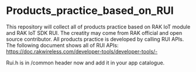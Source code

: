 # Products_practice_based_on_RUI
This repository will collect all of products practice based on RAK IoT module and RAK IoT SDK RUI. The creatity may come from RAK official and open source contributor. 
All products practice is developed by calling RUI APIs. The following document shows all of RUI APIs:  
https://doc.rakwireless.com/developer-tools/developer-tools/-


Rui.h is in /common header now and add it in your app catalogue.
